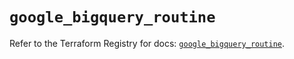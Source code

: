 # `google_bigquery_routine`

Refer to the Terraform Registry for docs: [`google_bigquery_routine`](https://registry.terraform.io/providers/hashicorp/google/5.30.0/docs/resources/bigquery_routine).
